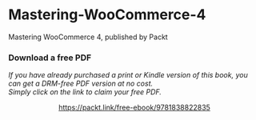 # Mastering-WooCommerce-4
Mastering WooCommerce 4, published by Packt
### Download a free PDF

 <i>If you have already purchased a print or Kindle version of this book, you can get a DRM-free PDF version at no cost.<br>Simply click on the link to claim your free PDF.</i>
<p align="center"> <a href="https://packt.link/free-ebook/9781838822835">https://packt.link/free-ebook/9781838822835 </a> </p>